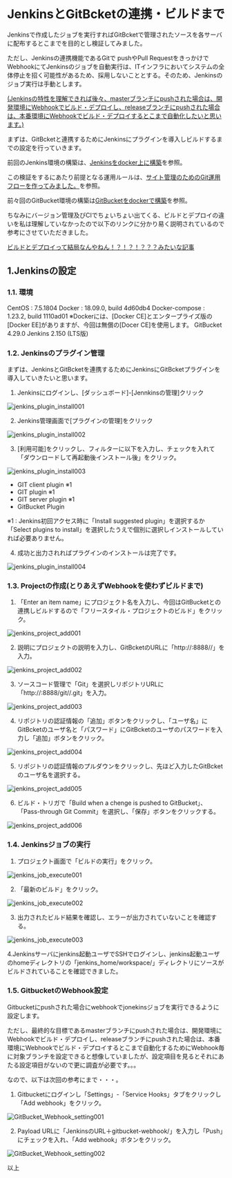 # JenkinsとGitBcketの連携・ビルドまで

Jenkinsで作成したジョブを実行すればGitBcketで管理されたソースを各サーバに配布するとこまでを目的とし検証してみました。

ただし、Jenkinsの連携機能であるGitで pushやPull RequestをきっかけでWebhookにてJenkinsのジョブを自動実行は、ITインフラにおいてシステムの全体停止を招く可能性があるため、採用しないこととする。そのため、Jenkinsのジョブ実行は手動とします。

<u>(Jenkinsの特性を理解できれば後々、masterブランチにpushされた場合は、開発環境にWebhookでビルド・デプロイし、releaseブランチにpushされた場合は、本番環境にWebhookでビルド・デプロイするとこまで自動化したいと思います。)</u>

まずは、GitBcketと連携するためにJenkinsにプラグインを導入しビルドするまでの設定を行っていきます。


前回のJenkins環境の構築は、[Jenkinsをdocker上に構築](https://qiita.com/legitwhiz/items/e6ac1f5a94f09ff2bb1d)を参照。

この検証をするにあたり前提となる運用ルールは、[サイト管理のためのGit運用フローを作ってみました。](https://qiita.com/legitwhiz/items/8e188bc8f9cea64fa839)を参照。

前々回のGitBucket環境の構築は[GitBucketをdockerで構築](https://qiita.com/legitwhiz/items/b1e3b39364e5effb9338)を参照。



ちなみにバージョン管理及びCIでちょいちょい出てくる、ビルドとデプロイの違いを私は理解していなかったので以下のリンクに分かり易く説明されているので参考にさせていただきました。

[ビルドとデプロイって結局なんやねん！？！？！？？？みたいな記事](https://qiita.com/isoyam/items/3d1fc5cf7403cdf4818d)




## 1.Jenkinsの設定
### 1.1. 環境

CentOS : 7.5.1804
Docker : 18.09.0, build 4d60db4
Docker-compose : 1.23.2, build 1110ad01
※Dockerには、[Docker CE]とエンタープライズ版の[Docker EE]がありますが、今回は無償の[Docer CE]を使用します。
GitBucket 4.29.0
Jenkins 	 2.150 (LTS版)



### 1.2. Jenkinsのプラグイン管理

まずは、JenkinsとGitBcketを連携するためにJenkinsにGitBcketプラグインを導入していきたいと思います。

1. Jenkinsにログインし、[ダッシュボード]-[Jennkinsの管理]クリック

![jenkins_plugin_install001](https://raw.githubusercontent.com/legitwhiz/legitwhiz.github.io/master/technology_memo/images/jenkins_plugin_install001.png)

2. Jenkins管理画面で[プラグインの管理]をクリック

![jenkins_plugin_install002](https://raw.githubusercontent.com/legitwhiz/legitwhiz.github.io/master/technology_memo/images/jenkins_plugin_install002.png)





3. [利用可能]をクリックし、フィルターに以下を入力し、チェックを入れて「ダウンロードして再起動後インストール後」をクリック。

![jenkins_plugin_install003](https://raw.githubusercontent.com/legitwhiz/legitwhiz.github.io/master/technology_memo/images/jenkins_plugin_install003.png)

- GIT client plugin ※1
- GIT plugin ※1
- GIT server plugin ※1
- GitBucket Plugin

※1 : Jenkins初回アクセス時に「Install suggested plugin」を選択するか「Select plugins to install」を選択したうえで個別に選択しインストールしていれば必要ありません。



4. 成功と出力されればプラグインのインストールは完了です。

![jenkins_plugin_install004](https://raw.githubusercontent.com/legitwhiz/legitwhiz.github.io/master/technology_memo/images/jenkins_plugin_install004.png)

### 1.3. Projectの作成(とりあえずWebhookを使わずビルドまで)

1. 「Enter an item name」にプロジェクト名を入力し、今回はGitBucketとの連携しビルドするので「フリースタイル・プロジェクトのビルド」をクリック。

![jenkins_project_add001](https://raw.githubusercontent.com/legitwhiz/legitwhiz.github.io/master/technology_memo/images/jenkins_project_add001.png)

2. 説明にプロジェクトの説明を入力し、GitBcketのURLに「http://<GitBucket server IP>:8888/<GitBucket Username>/<GitBucket Project Name>」を入力。



![jenkins_project_add002](https://raw.githubusercontent.com/legitwhiz/legitwhiz.github.io/master/technology_memo/images/jenkins_project_add002.png)



3. ソースコード管理で「Git」を選択しリポジトリURLに「http://<GitBucket server IP>:8888/git/<GitBucket Username>/<GitBucket Project Name>.git」を入力。

![jenkins_project_add003](https://raw.githubusercontent.com/legitwhiz/legitwhiz.github.io/master/technology_memo/images/jenkins_project_add003.png)



4. リポジトリの認証情報の「追加」ボタンをクリックし、「ユーザ名」にGitBcketのユーザ名と「パスワード」にGitBcketのユーザのパスワードを入力し「追加」ボタンをクリック。

![jenkins_project_add004](https://raw.githubusercontent.com/legitwhiz/legitwhiz.github.io/master/technology_memo/images/jenkins_project_add004.png)



5. リポジトリの認証情報のプルダウンをクリックし、先ほど入力したGitBcketのユーザ名を選択する。

![jenkins_project_add005](https://raw.githubusercontent.com/legitwhiz/legitwhiz.github.io/master/technology_memo/images/jenkins_project_add005.png)



6. ビルド・トリガで「Build when a chenge is pushed to GitBucket」、「Pass-through Git Commit」を選択し、「保存」ボタンをクリックする。

![jenkins_project_add006](https://raw.githubusercontent.com/legitwhiz/legitwhiz.github.io/master/technology_memo/images/jenkins_project_add006.png)



### 1.4. Jenkinsジョブの実行

1. プロジェクト画面で「ビルドの実行」をクリック。

![jenkins_job_execute001](https://raw.githubusercontent.com/legitwhiz/legitwhiz.github.io/master/technology_memo/images/jenkins_job_execute001.png)

2. 「最新のビルド」をクリック。

![jenkins_job_execute002](https://raw.githubusercontent.com/legitwhiz/legitwhiz.github.io/master/technology_memo/images/jenkins_job_execute002.png)

3. 出力されたビルド結果を確認し、エラーが出力されていないことを確認する。

![jenkins_job_execute003](https://raw.githubusercontent.com/legitwhiz/legitwhiz.github.io/master/technology_memo/images/jenkins_job_execute003.png)



4.Jenkinsサーバにjenkins起動ユーザでSSHでログインし、jenkins起動ユーザのhomeディレクトリの「jenkins_home/workspace/<Jenkins Project Name>」ディレクトリにソースがビルドされていることを確認できました。





### 1.5. GitbucketのWebhook設定

Gitbucketにpushされた場合にwebhookでjonekinsジョブを実行できるように設定します。

ただし、最終的な目標であるmasterブランチにpushされた場合は、開発環境にWebhookでビルド・デプロイし、releaseブランチにpushされた場合は、本番環境にWebhookでビルド・デプロイするとこまで自動化するためにWebhook毎に対象ブランチを設定できると想像していましたが、設定項目を見るとそれにあたる設定項目がないので更に調査が必要です。。。



なので、以下は次回の参考にまで・・・。



1. Gitbucketにログインし「Settings」-「Service Hooks」タブをクリックし「Add webhook」をクリック。

![GitBucket_Webhook_setting001](https://raw.githubusercontent.com/legitwhiz/legitwhiz.github.io/master/technology_memo/images/GitBucket_Webhook_setting001.png)



2. Payload URLに「JenkinsのURL＋gitbucket-webhook/」を入力し「Push」にチェックを入れ、「Add webhook」ボタンをクリック。

![GitBucket_Webhook_setting002](https://raw.githubusercontent.com/legitwhiz/legitwhiz.github.io/master/technology_memo/images/GitBucket_Webhook_setting002.png)



以上

